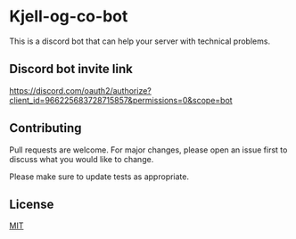 # Kjell-og-co-bot
This is a discord bot that can help your server with technical problems.


## Discord bot invite link
https://discord.com/oauth2/authorize?client_id=966225683728715857&permissions=0&scope=bot

## Contributing
Pull requests are welcome. For major changes, please open an issue first to discuss what you would like to change.

Please make sure to update tests as appropriate.

## License
[MIT](https://choosealicense.com/licenses/mit/)
